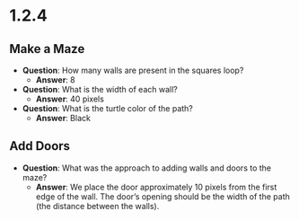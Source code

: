 # 1.2.4

## Make a Maze
- **Question**: How many walls are present in the squares loop?
   - **Answer**: 8
- **Question**: What is the width of each wall?
   - **Answer**: 40 pixels
- **Question**: What is the turtle color of the path?
   - **Answer**: Black

## Add Doors
- **Question**: What was the approach to adding walls and doors to the maze?
    - **Answer**: We place the door approximately 10 pixels from the first edge of the wall. The door’s opening should be the width of the path (the distance between the walls).
